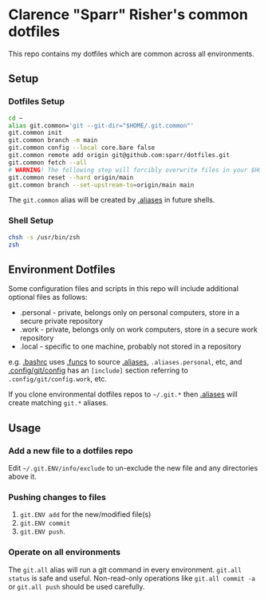 # Clarence "Sparr" Risher's common dotfiles

This repo contains my dotfiles which are common across all environments.

## Setup

### Dotfiles Setup
```sh
cd ~
alias git.common='git --git-dir="$HOME/.git.common"'
git.common init
git.common branch -m main
git.common config --local core.bare false
git.common remote add origin git@github.com:sparr/dotfiles.git
git.common fetch --all
# WARNING! The following step will forcibly overwrite files in your $HOME
git.common reset --hard origin/main
git.common branch --set-upstream-to=origin/main main
```
The `git.common` alias will be created by [.aliases](.aliases) in future shells.

### Shell Setup
```sh
chsh -s /usr/bin/zsh
zsh
```

## Environment Dotfiles

Some configuration files and scripts in this repo will include additional optional files as follows:
* .personal - private, belongs only on personal computers, store in a secure private repository
* .work - private, belongs only on work computers, store in a secure work repository
* .local - specific to one machine, probably not stored in a repository

e.g. [.bashrc](.bashrc) uses [.funcs](.funcs) to source [.aliases](.aliases), `.aliases.personal`, etc, and [.config/git/config](.config/git/config) has an `[include]` section referring to `.config/git/config.work`, etc.

If you clone environmental dotfiles repos to `~/.git.*` then [.aliases](.aliases) will create matching `git.*` aliases.

## Usage

### Add a new file to a dotfiles repo
Edit `~/.git.ENV/info/exclude` to un-exclude the new file and any directories above it.

### Pushing changes to files
1. `git.ENV add` for the new/modified file(s)
2. `git.ENV commit`
3. `git.ENV push`.

### Operate on all environments
The `git.all` alias will run a git command in every environment. `git.all status` is safe and useful. Non-read-only operations like `git.all commit -a` or `git.all push` should be used carefully.
